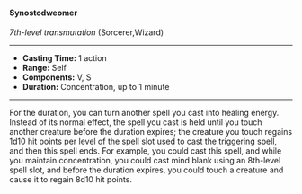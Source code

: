 #### Synostodweomer
*7th-level transmutation* (Sorcerer,Wizard)
___
- **Casting Time:** 1 action
- **Range:** Self
- **Components:** V, S
- **Duration:** Concentration, up to 1 minute
---
For the duration, you can turn another spell you
cast into healing energy. Instead of its normal
effect, the spell you cast is held until you touch
another creature before the duration expires; the
creature you touch regains 1d10 hit points per level
of the spell slot used to cast the triggering spell,
and then this spell ends.
For example, you could cast this spell, and while
you maintain concentration, you could cast mind
blank using an 8th-level spell slot, and before the
duration expires, you could touch a creature and
cause it to regain 8d10 hit points.
